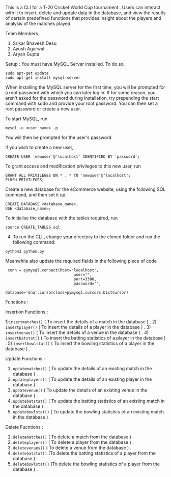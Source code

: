 This is a CLI for a T-20 Cricket World Cup tournament . Users can interact with it to insert, delete and update data in the database, and view the results of certain predefined functions that provides insight about the players and analysis of the matches played.

Team Members :

1. Srikar Bhavesh Desu
2. Ayush Agarwal
3. Aryan Gupta

Setup :
You must have MySQL Server installed. To do so,
```
sudo apt-get update
sudo apt-get install mysql-server
```
When installing the MySQL server for the first time, you will be prompted for a root password with which you can later log in. If for some reason, you aren't asked for the password during installation, try prepending the start command with sudo and provide your root password. You can then set a root password or create a new user.

To start MySQL, run
```
mysql -u <user_name> -p
```
You will then be prompted for the user's password.

If you wish to create a new user,
```
CREATE USER 'newuser'@'localhost' IDENTIFIED BY 'password';
```
To grant access and modification privileges to this new user, run
```
GRANT ALL PRIVILEGES ON * . * TO 'newuser'@'localhost';
FLUSH PRIVILEGES;
```
Create a new database for the eCommerce website, using the following SQL command, and then set it up.
```
CREATE DATABASE <database_name>;
USE <database_name>;
```
To initialise the database with the tables required, run
```
source CREATE_TABLES.sql
```
4. To run the CLI ,  change your directory to the cloned folder and run the following command:
```
python3 python.py
```
Meanwhile also update the required fields in the following piece of code 
```
 conn = pymysql.connect(host="localhost",
                              user="",
                              port=3306,
                              password="",
                              database='dna',cursorclass=pymysql.cursors.DictCursor)                             
```

Functions :

Insertion Functions : 

1)```insertmatches()``` ( To insert the details of a match in the database ) .
2) ```insertplayer()``` ( To insert the details of a player in the database ) . 
3) ```insertvenue()``` ( To insert the details of a venue in the database ) .
4) ```insertbatstat()``` ( To insert the batting statistics of a player in the database ) .
5) ```insertbowlstat()``` ( To insert the bowling statistics of a player in the database ) .

Update Functions :

1) ```updatematches()``` ( To update the details of an existing match in the database ) .
2) ```updateplayers()``` (  To update the details of an existing player in the database ) .
3) ```updatevenue()``` (  To update the details of an existing venue in the database  ) .
4) ```updatebatstat()``` ( To update the batting statistics of an existing match in the database ) .
5) ```updatebowlstat()``` ( To update the bowling statistics of an existing match in the database ) .

Delete Fucntions : 


1) ```deletematches()``` ( To delete a match from the database ) .
2) ```deleteplayers()``` ( To delete a player from the database ) .
3) ```deletevenues()``` ( To delete a venue from the database ) .
4) ```deletebatstat()``` (To delete the batting statistics of a player from the database ) .
5) ```deletebowlstat()``` (To delete the bowling statistics of a player from the database  ) .






